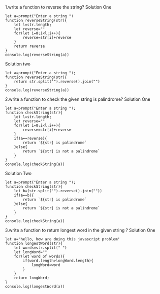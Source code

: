 
1.write a function to reverse the string?
Solution One
```
let a=prompt("Enter a string ")
function reverseString(str){
    let l=str.length;
    let reverse=""
    for(let i=0;i<l;i++){
        reverse=str[i]+reverse
    }
    return reverse
}
console.log(reverseString(a))
```
Solution two
```
let a=prompt("Enter a string ");
function reverseString(str){
    return str.split("").reverse().join("")
}
console.log(reverseString(a))
```
2.write a function to check the given string is palindrome? Solution One
```
let a=prompt("Enter a string ");
function checkString(str){
    let l=str.length;
    let reverse=""
    for(let i=0;i<l;i++){
        reverse=str[i]+reverse
    }
    if(a==reverse){
        return `${str} is palindrome`
    }else{
        return `${str} is not a palindrome`
    }
}
console.log(checkString(a))
```
Solution Two
```
let a=prompt("Enter a string ");
function checkString(str){
    let b=(str.split("").reverse().join(""))
    if(a==b){
        return `${str} is palindrome`
    }else{
        return `${str} is not a palindrome`
    }
}
console.log(checkString(a))
```
3.write a function to return longest word in the given string ? Solution One
```
let a="hello, how are doing this javascript problem"
function longestWord(str){
    let words=str.split(" ")
    let longWord=""
    for(let word of words){
        if(word.length>longWord.length){
            longWord=word
        }
    }
    return longWord;
}
console.log(longestWord(a))
```
